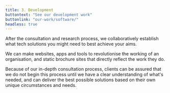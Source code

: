 ```yaml
---
title: 3. Development
buttontext: "See our development work"
buttonlink: "our-work/software/"
headless: true
---
```


After the consultation and research process, we collaboratively establish what tech solutions you might need to best achieve your aims.

We can make websites, apps and tools to revolutionise the working of an organisation, and static brochure sites that directly reflect the work they do.

Because of our in-depth consultation process, clients can be assured that we do not begin this process until we have a clear understanding of what's needed, and can deliver the best possible solutions based on their own unique circumstances and needs.
